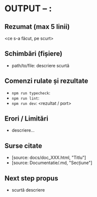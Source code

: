 # OUTPUT – <id>: <nume task>

## Rezumat (max 5 linii)
<ce s-a făcut, pe scurt>

## Schimbări (fișiere)
- path/to/file: descriere scurtă

## Comenzi rulate și rezultate
- `npm run typecheck`: <rezultat>
- `npm run lint`: <rezultat>
- `npm run dev`: <rezultat / port>

## Erori / Limitări
- descriere…

## Surse citate
- [source: docs/doc_XXX.html, "Titlu"]
- [source: Documentatie/<file>.md, "Secțiune"]

## Next step propus
- scurtă descriere

